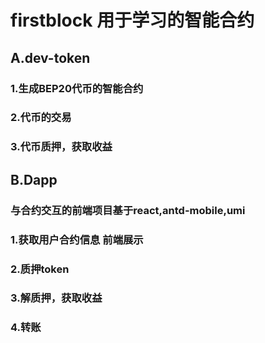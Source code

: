 # firstblock 用于学习的智能合约

## A.dev-token 
### 1.生成BEP20代币的智能合约
### 2.代币的交易
### 3.代币质押，获取收益


## B.Dapp
### 与合约交互的前端项目基于react,antd-mobile,umi
### 1.获取用户合约信息 前端展示
### 2.质押token
### 3.解质押，获取收益
### 4.转账
